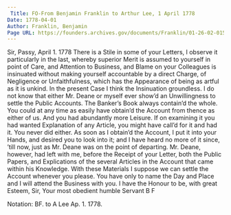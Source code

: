 ```yaml
---
 Title: FO-From Benjamin Franklin to Arthur Lee, 1 April 1778
Date: 1778-04-01
Author: Franklin, Benjamin
Page URL: https://founders.archives.gov/documents/Franklin/01-26-02-0158
---
```


Sir,
Passy, April 1. 1778
There is a Stile in some of your Letters, I observe it particularly in the last, whereby superior Merit is assumed to yourself in point of Care, and Attention to Business, and Blame on your Colleagues is insinuated without making yourself accountable by a direct Charge, of Negligence or Unfaithfulness, which has the Appearance of being as artful as it is unkind. In the present Case I think the Insinuation groundless. I do not know that either Mr. Deane or myself ever show’d an Unwillingness to settle the Public Accounts. The Banker’s Book always contain’d the whole. You could at any time as easily have obtain’d the Account from thence as either of us. And you had abundantly more Leisure. If on examining it you had wanted Explanation of any Article, you might have call’d for it and had it. You never did either. As soon as I obtain’d the Account, I put it into your Hands, and desired you to look into it; and I have heard no more of it since, ’till now, just as Mr. Deane was on the point of departing. Mr. Deane, however, had left with me, before the Receipt of your Letter, both the Public Papers, and Explications of the several Articles in the Account that came within his Knowledge. With these Materials I suppose we can settle the Account whenever you please. You have only to name the Day and Place and I will attend the Business with you. I have the Honour to be, with great Esteem, Sir, Your most obedient humble Servant
B F
 
Notation: BF. to A Lee Ap. 1. 1778.

